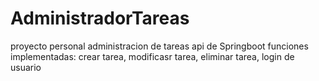 # AdministradorTareas
proyecto personal administracion de tareas
api de Springboot
funciones implementadas:
crear tarea, modificasr tarea, eliminar tarea, login de usuario 
